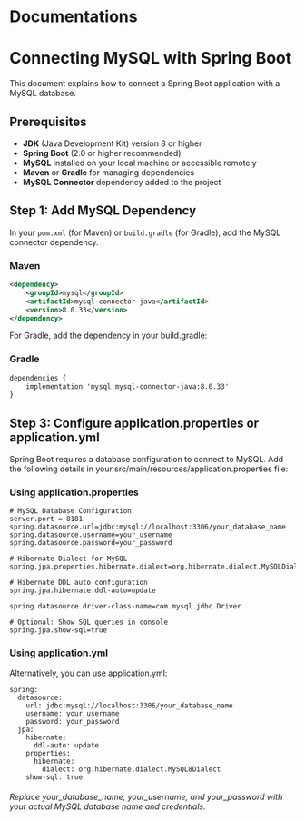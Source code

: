 # Documentations
# Connecting MySQL with Spring Boot

This document explains how to connect a Spring Boot application with a MySQL database.

## Prerequisites

- **JDK** (Java Development Kit) version 8 or higher
- **Spring Boot** (2.0 or higher recommended)
- **MySQL** installed on your local machine or accessible remotely
- **Maven** or **Gradle** for managing dependencies
- **MySQL Connector** dependency added to the project

## Step 1: Add MySQL Dependency

In your `pom.xml` (for Maven) or `build.gradle` (for Gradle), add the MySQL connector dependency.

### Maven

```xml
<dependency>
    <groupId>mysql</groupId>
    <artifactId>mysql-connector-java</artifactId>
    <version>8.0.33</version>
</dependency>
```

For Gradle, add the dependency in your build.gradle:

### Gradle

```xml
dependencies {
    implementation 'mysql:mysql-connector-java:8.0.33'
}
```
## Step 3: Configure application.properties or application.yml

Spring Boot requires a database configuration to connect to MySQL. Add the following details in your src/main/resources/application.properties file:

### Using application.properties

```
# MySQL Database Configuration
server.port = 8181
spring.datasource.url=jdbc:mysql://localhost:3306/your_database_name
spring.datasource.username=your_username
spring.datasource.password=your_password

# Hibernate Dialect for MySQL
spring.jpa.properties.hibernate.dialect=org.hibernate.dialect.MySQLDialect

# Hibernate DDL auto configuration
spring.jpa.hibernate.ddl-auto=update

spring.datasource.driver-class-name=com.mysql.jdbc.Driver

# Optional: Show SQL queries in console
spring.jpa.show-sql=true
```
### Using application.yml
Alternatively, you can use application.yml:

```
spring:
  datasource:
    url: jdbc:mysql://localhost:3306/your_database_name
    username: your_username
    password: your_password
  jpa:
    hibernate:
      ddl-auto: update
    properties:
      hibernate:
        dialect: org.hibernate.dialect.MySQL8Dialect
    show-sql: true
```
###### Replace your_database_name, your_username, and your_password with your actual MySQL database name and credentials.
